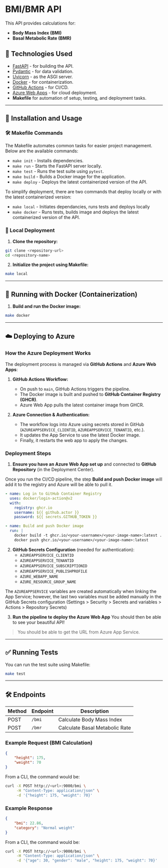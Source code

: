 # BMI/BMR API

This API provides calculations for:
- **Body Mass Index (BMI)**
- **Basal Metabolic Rate (BMR)**

## 📌 Technologies Used
- [FastAPI](https://fastapi.tiangolo.com/) - for building the API.
- [Pydantic](https://pydantic-docs.helpmanual.io/) - for data validation.
- [Uvicorn](https://www.uvicorn.org/) - as the ASGI server.
- [Docker](https://www.docker.com/) - for containerization.
- [GitHub Actions](https://github.com/features/actions) - for CI/CD.
- [Azure Web Apps](https://azure.microsoft.com/en-us/products/app-service/web) - for cloud deployment.
- **Makefile** for automation of setup, testing, and deployment tasks.

---
## 🔧 Installation and Usage

### 🛠 Makefile Commands

The Makefile automates common tasks for easier project management. Below are the available commands:

- `make init` - Installs dependencies.
- `make run` - Starts the FastAPI server locally.
- `make test` - Runs the test suite using `pytest`.
- `make build` - Builds a Docker image for the application.
- `make deploy` - Deploys the latest containerized version of the API.

To simplify deployment, there are two commands that deploy locally or with the latest containerized version:
- `make local` - Initiates dependancies, runs tests and deploys locally
- `make docker` - Runs tests, builds image and deploys the latest containerized version of the API.

### 🚀 Local Deployment

1. **Clone the repository:**
```bash
git clone <repository-url>
cd <repository-name>
```

2. **Initialize the project using Makefile:**
```bash
make local
```

---
## 🐳 Running with Docker (Containerization)

1. **Build and run the Docker image:**
```bash
make docker
```
---
## ☁️ Deploying to Azure

### **How the Azure Deployment Works**

The deployment process is managed via **GitHub Actions** and **Azure Web Apps**:
1. **GitHub Actions Workflow:**
   - On push to `main`, GitHub Actions triggers the pipeline.
   - The Docker image is built and pushed to **GitHub Container Registry (GHCR)**.
   - Azure Web App pulls the latest container image from GHCR.

2. **Azure Connection & Authentication:**
   - The workflow logs into Azure using secrets stored in GitHub (`AZUREAPPSERVICE_CLIENTID`, `AZUREAPPSERVICE_TENANTID`, etc.).
   - It updates the App Service to use the latest Docker image.
   - Finally, it restarts the web app to apply the changes.

### **Deployment Steps**
1. **Ensure you have an Azure Web App set up** and connected to **GitHub Repository** (in the Deployment Center).

Once you run the CI/CD pipeline, the step **Build and push Docker image** will add it to the registry and Azure will be able to pull it. 

```yaml
- name: Log in to GitHub Container Registry
  uses: docker/login-action@v2
  with:
    registry: ghcr.io
    username: ${{ github.actor }}
    password: ${{ secrets.GITHUB_TOKEN }}

- name: Build and push Docker image
  run: |
    docker build -t ghcr.io/<your-username>/<your-image-name>:latest .
    docker push ghcr.io/<your-username>/<your-image-name>:latest
```

2. **GitHub Secrets Configuration** (needed for authentication):
   - `AZUREAPPSERVICE_CLIENTID`
   - `AZUREAPPSERVICE_TENANTID`
   - `AZUREAPPSERVICE_SUBSCRIPTIONID`
   - `AZUREAPPSERVICE_PUBLISHPROFILE`
   - `AZURE_WEBAPP_NAME`
   - `AZURE_RESOURCE_GROUP_NAME`

The `AZUREAPPSERVICE` variables are created automatically when linking the App Service; however, the last two variables must be added manually in the GitHub Secrets configuration (Settings > Security > Secrets and variables > Actions > Repository Secrets)

3. **Run the pipeline te deploy the Azure Web App**
You should then be able to see your beautiful API! 
> You should be able to get the URL from Azure App Service.

---
## ✅ Running Tests

You can run the test suite using Makefile:
```bash
make test
```

---
## 🛠 Endpoints

| Method | Endpoint | Description |
|--------|---------|-------------|
| POST   | `/bmi`  | Calculate Body Mass Index |
| POST   | `/bmr`  | Calculate Basal Metabolic Rate |

### Example Request (BMI Calculation)
```json
{
    "height": 175,
    "weight": 70
}
```
From a CLI, the command would be:
```bash
curl -X POST http://<url>:9000/bmi \
     -H "Content-Type: application/json" \
     -d '{"height": 175, "weight": 70}'
```

### Example Response
```json
{
    "bmi": 22.86,
    "category": "Normal weight"
}
```
From a CLI, the command would be:
```bash
curl -X POST http://<url>:9000/bmi \
     -H "Content-Type: application/json" \
     -d '{"age": 30, "gender": "male", "height": 175, "weight": 70}'
```
